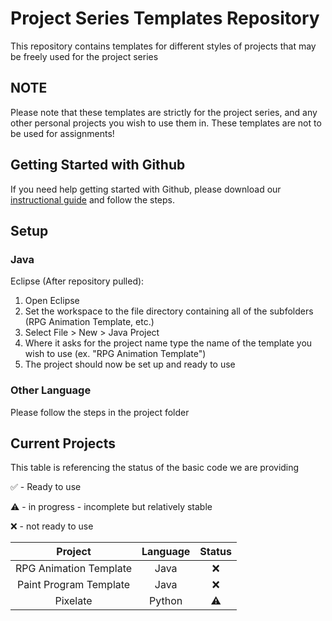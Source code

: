 # Project Series Templates Repository
This repository contains templates for different styles of projects that may be freely used for the project series

## NOTE
Please note that these templates are strictly for the project series, and any other personal projects you wish to use them in. These templates are not to be used for assignments!

## Getting Started with Github
If you need help getting started with Github, please download our [instructional guide](https://drive.google.com/file/d/0B4JunSkTKIlKZGhuN1lqYUVhYmc/view) and follow the steps.

## Setup
### Java
Eclipse (After repository pulled):
  1. Open Eclipse
  2. Set the workspace to the file directory containing all of the subfolders (RPG Animation Template, etc.)
  3. Select File > New > Java Project
  4. Where it asks for the project name type the name of the template you wish to use (ex. "RPG Animation Template")
  5. The project should now be set up and ready to use

### Other Language
  Please follow the steps in the project folder


## Current Projects
This table is referencing the status of the basic code we are providing

:white_check_mark: - Ready to use

:warning: - in progress - incomplete but relatively stable

:x: - not ready to use


| Project | Language | Status |
| :---: | :---: | :---: |
| RPG Animation Template | Java | :x: |
| Paint Program Template | Java | :x: |
| Pixelate | Python | :warning: |
